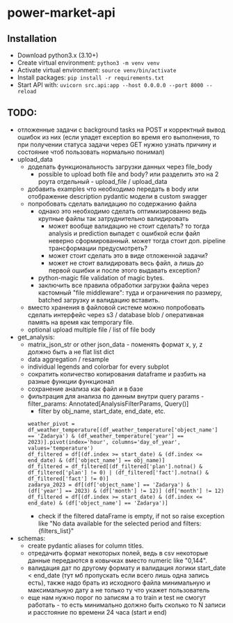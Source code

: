 # power-market-api

## Installation
- Download python3.x (3.10+)
- Create virtual environment: `python3 -m venv venv`
- Activate virtual environment: `source venv/bin/activate`
- Install packages: `pip install -r requirements.txt`
- Start API with: `uvicorn src.api:app --host 0.0.0.0 --port 8000 --reload`

## TODO:
- отложенные задачи с background tasks на POST и корректный вывод ошибок из них (если упадет exception во время его выполнения, то при получении статуса задачи через GET нужно узнать причину и состояние чтоб пользовать нормально понимал)
- upload_data
  - доделать функциональность загрузки данных через file_body
    - possible to upload both file and body? или разделить это на 2 роута отдельный - upload_file / upload_data
  - добавить examples что необходимо передать в body или отображение description pydantic модели в custom swagger
  - попробовать сделать валидацию по содержанию файла
    - однако это необходимо сделать оптимизированно ведь крупные файлы так затруднительно валидировать
      - может вообще валидацию не стоит сделать? то тогда analysis и prediction выпадет с ошибкой если файл неверно сформированный. может тогда стоит доп. pipeline трансформации предусмотреть?
      - может стоит сделать это в виде отложенной задачи?
      - может не стоит валидировать весь файл, а лишь до первой ошибки и после этого выдавать exception?
    - python-magic file validation of magic bytes.
    - заключить все правила обработки загрузки файла через кастомный "file middleware": туда и ограничения по размеру, batched загрузку и валидацию вставить.
  - вместо хранения в файловой системе можно попробовать сделать интерфейс через s3 / database blob / оперативная память на время как temporary file.
  - optional upload multiple file / list of file body
- get_analysis:
  - matrix_json_str or other json_data - поменять формат x, y, z должно быть а не flat list dict
  - data aggregation / resample
  - individual legends and colorbar for every subplot
  - сократить количество копирования dataframe и разбить на разные функции функционал
  - сохранение анализа как файл и в базе
  - фильтрация для анализа по данным внутри query params - filter_params: Annotated[AnalysisFilterParams, Query()]
    - filter by obj_name, start_date, end_date, etc.
    ```
    weather_pivot = df_weather_temperature[(df_weather_temperature['object_name'] == 'Zadarya') & (df_weather_temperature['year'] == 2023)].pivot(index='hour', columns='day_of_year', values='temperature')
    df_filtered = df[(df.index >= start_date) & (df.index <= end_date) & (df['object_name'] == obj_name)]
    df_filtered = df_filtered[(df_filtered['plan'].notna() & df_filtered['plan'] != 0) | (df_filtered['fact'].notna() & df_filtered['fact'] != 0)]
    zadarya_2023 = df[(df['object_name'] == 'Zadarya') & (df['year'] == 2023) & (df['month'] != 12)] (df['month'] != 12)
    df_filtered = df[(df.index >= start_date) & (df.index <= end_date) & (df['object_name'] == 'Zadarya')]
    ```
    - check if the filtered dataFrame is empty, if not so raise exception like "No data available for the selected period and filters: {filters_list}"
- schemas:
  - create pydantic aliases for column titles.
  - отредачить формат некоторых полей, ведь в csv некоторые данные передаются в ковычках вместо numeric like "0,144".
  - валидация дат по другому формату и валидация логики start_date < end_date (тут мб пропускать если всего лишь одна запись есть), также надо брать из исходного файла минимальную и максимальную дату а не только ту что укажет пользователь
  - еще нам нужно порог по записям а то train и test не смогут работать - то есть минимально должно быть сколько то N записи и расстояние по времени 24 часа (start и end)

